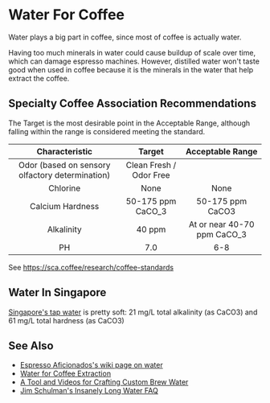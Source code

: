 
# Water For Coffee

Water plays a big part in coffee, since most of coffee is actually water.

Having too much minerals in water could cause buildup of scale over time, which can damage espresso machines. However, distilled water won't taste good when used in coffee because it is the minerals in the water that help extract the coffee.

## Specialty Coffee Association Recommendations

The Target is the most desirable point in the Acceptable Range, although falling within the range is considered meeting the standard.

|                 Characteristic                  |         Target          |      Acceptable Range       |
| :---------------------------------------------: | :---------------------: | :-------------------------: |
| Odor (based on sensory olfactory determination) | Clean Fresh / Odor Free |                             |
|                    Chlorine                     |          None           |            None             |
|                Calcium Hardness                 |    50-175 ppm CaCO_3    |      50-175 ppm CaCO3       |
|                   Alkalinity                    |         40 ppm          | At or near 40-70 ppm CaCO_3 |
|                       PH                        |           7.0           |             6-8             |

See https://sca.coffee/research/coffee-standards

## Water In Singapore

[Singapore's tap water](https://data.gov.sg/dataset/drinking-water-quality) is pretty soft: 21 mg/L total alkalinity (as CaCO3) and 61 mg/L total hardness (as CaCO3)

## See Also

* [Espresso Aficionados's wiki page on water](https://espressoaf.com/guides/water.html)
* [Water for Coffee Extraction](https://coffeeadastra.com/2018/12/16/water-for-coffee-extraction/)
* [A Tool and Videos for Crafting Custom Brew Water](https://coffeeadastra.com/2019/08/23/a-tool-and-videos-for-crafting-custom-brew-water/)
* [Jim Schulman's Insanely Long Water FAQ](https://web.archive.org/web/20080526072324/http://www.big-rick.com/coffee/waterfaq.html)